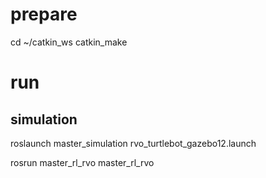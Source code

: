 # prepare

cd ~/catkin_ws
catkin_make

# run

## simulation 

roslaunch master_simulation rvo_turtlebot_gazebo12.launch

rosrun master_rl_rvo master_rl_rvo
